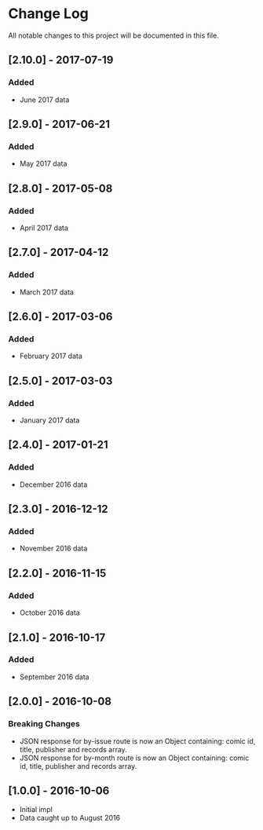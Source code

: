# Change Log

All notable changes to this project will be documented in this file.

## [2.10.0] - 2017-07-19

### Added

- June 2017 data

## [2.9.0] - 2017-06-21

### Added

- May 2017 data

## [2.8.0] - 2017-05-08

### Added

- April 2017 data

## [2.7.0] - 2017-04-12

### Added

- March 2017 data

## [2.6.0] - 2017-03-06

### Added

- February 2017 data

## [2.5.0] - 2017-03-03

### Added

- January 2017 data

## [2.4.0] - 2017-01-21

### Added

- December 2016 data

## [2.3.0] - 2016-12-12

### Added

- November 2016 data

## [2.2.0] - 2016-11-15

### Added

- October 2016 data

## [2.1.0] - 2016-10-17

### Added

- September 2016 data

## [2.0.0] - 2016-10-08

### Breaking Changes

- JSON response for by-issue route is now an Object containing: comic id, title, publisher and records array.
- JSON response for by-month route is now an Object containing: comic id, title, publisher and records array.

## [1.0.0] - 2016-10-06

- Initial impl
- Data caught up to August 2016
